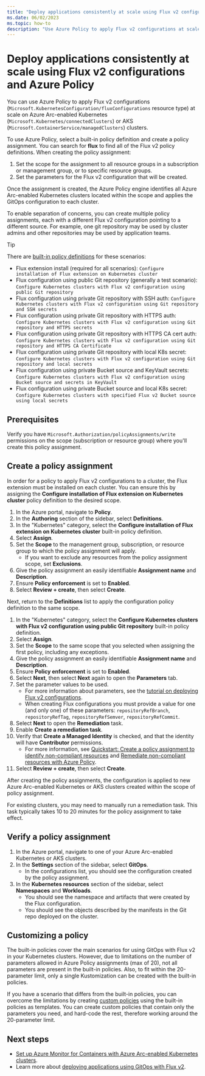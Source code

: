 ```yaml
---
title: "Deploy applications consistently at scale using Flux v2 configurations and Azure Policy"
ms.date: 06/02/2023
ms.topic: how-to
description: "Use Azure Policy to apply Flux v2 configurations at scale on Azure Arc-enabled Kubernetes or AKS clusters."
---
```


# Deploy applications consistently at scale using Flux v2 configurations and Azure Policy

You can use Azure Policy to apply Flux v2 configurations (`Microsoft.KubernetesConfiguration/fluxConfigurations` resource type) at scale on Azure Arc-enabled Kubernetes (`Microsoft.Kubernetes/connectedClusters`) or AKS (`Microsoft.ContainerService/managedClusters`) clusters.

To use Azure Policy, select a built-in policy definition and create a policy assignment. You can search for **flux** to find all of the Flux v2 policy definitions. When creating the policy assignment:

1. Set the scope for the assignment to all resource groups in a subscription or management group, or to specific resource groups.
2. Set the parameters for the Flux v2 configuration that will be created.

Once the assignment is created, the Azure Policy engine identifies all Azure Arc-enabled Kubernetes clusters located within the scope and applies the GitOps configuration to each cluster.

To enable separation of concerns, you can create multiple policy assignments, each with a different Flux v2 configuration pointing to a different source. For example, one git repository may be used by cluster admins and other repositories may be used by application teams.

> [!TIP]
> There are [built-in policy definitions](policy-reference.md) for these scenarios:
>
> * Flux extension install (required for all scenarios): `Configure installation of Flux extension on Kubernetes cluster`
> * Flux configuration using public Git repository (generally a test scenario): `Configure Kubernetes clusters with Flux v2 configuration using public Git repository`
> * Flux configuration using private Git repository with SSH auth: `Configure Kubernetes clusters with Flux v2 configuration using Git repository and SSH secrets`
> * Flux configuration using private Git repository with HTTPS auth: `Configure Kubernetes clusters with Flux v2 configuration using Git repository and HTTPS secrets`
> * Flux configuration using private Git repository with HTTPS CA cert auth: `Configure Kubernetes clusters with Flux v2 configuration using Git repository and HTTPS CA Certificate`
> * Flux configuration using private Git repository with local K8s secret: `Configure Kubernetes clusters with Flux v2 configuration using Git repository and local secrets`
> * Flux configuration using private Bucket source and KeyVault secrets: `Configure Kubernetes clusters with Flux v2 configuration using Bucket source and secrets in KeyVault`
> * Flux configuration using private Bucket source and local K8s secret: `Configure Kubernetes clusters with specified Flux v2 Bucket source using local secrets`

## Prerequisites

Verify you have `Microsoft.Authorization/policyAssignments/write` permissions on the scope (subscription or resource group) where you'll create this policy assignment.

## Create a policy assignment

In order for a policy to apply Flux v2 configurations to a cluster, the Flux extension must be installed on each cluster. You can ensure this by assigning the **Configure installation of Flux extension on Kubernetes cluster** policy definition to the desired scope.

1. In the Azure portal, navigate to **Policy**.
1. In the **Authoring** section of the sidebar, select **Definitions**.
1. In the "Kubernetes" category, select the **Configure installation of Flux extension on Kubernetes cluster** built-in policy definition.
1. Select **Assign**.
1. Set the **Scope** to the management group, subscription, or resource group to which the policy assignment will apply.
    * If you want to exclude any resources from the policy assignment scope, set **Exclusions**.
1. Give the policy assignment an easily identifiable **Assignment name** and **Description**.
1. Ensure **Policy enforcement** is set to **Enabled**.
1. Select **Review + create**, then select **Create**.

Next, return to the **Definitions** list to apply the configuration policy definition to the same scope.

1. In the "Kubernetes" category, select the **Configure Kubernetes clusters with Flux v2 configuration using public Git repository**
built-in policy definition.
1. Select **Assign**.
1. Set the **Scope** to the same scope that you selected when assigning the first policy, including any exceptions.
1. Give the policy assignment an easily identifiable **Assignment name** and **Description**.
1. Ensure **Policy enforcement** is set to **Enabled**.
1. Select **Next**, then select **Next** again to open the **Parameters** tab.
1. Set the parameter values to be used.
    * For more information about parameters, see the [tutorial on deploying Flux v2 configurations](./tutorial-use-gitops-flux2.md).
    * When creating Flux configurations you must provide a value for one (and only one) of these parameters: `repositoryRefBranch`, `repositoryRefTag`, `repositoryRefSemver`, `repositoryRefCommit`.
1. Select **Next** to open the **Remediation** task.
1. Enable **Create a remediation task**.
1. Verify that **Create a Managed Identity** is checked, and that the identity will have **Contributor** permissions.
    * For more information, see [Quickstart: Create a policy assignment to identify non-compliant resources](../../governance/policy/assign-policy-portal.md) and [Remediate non-compliant resources with Azure Policy](../../governance/policy/how-to/remediate-resources.md).
1. Select **Review + create**, then select **Create**.

After creating the policy assignments, the configuration is applied to new Azure Arc-enabled Kubernetes or AKS clusters created within the scope of policy assignment.

For existing clusters, you may need to manually run a remediation task. This task typically takes 10 to 20 minutes for the policy assignment to take effect.

## Verify a policy assignment

1. In the Azure portal, navigate to one of your Azure Arc-enabled Kubernetes or AKS clusters.
1. In the **Settings** section of the sidebar, select **GitOps**.
    * In the configurations list, you should see the configuration created by the policy assignment.
1. In the **Kubernetes resources** section of the sidebar, select **Namespaces** and **Workloads**.
    * You should see the namespace and artifacts that were created by the Flux configuration.
    * You should see the objects described by the manifests in the Git repo deployed on the cluster.

## Customizing a policy

The built-in policies cover the main scenarios for using GitOps with Flux v2 in your Kubernetes clusters. However, due to limitations on the number of parameters allowed in Azure Policy assignments (max of 20), not all parameters are present in the built-in policies. Also, to fit within the 20-parameter limit, only a single Kustomization can be created with the built-in policies.  

If you have a scenario that differs from the built-in policies, you can overcome the limitations by creating [custom policies](../../governance/policy/tutorials/create-custom-policy-definition.md) using the built-in policies as templates. You can create custom policies that contain only the parameters you need, and hard-code the rest, therefore working around the 20-parameter limit.

## Next steps

* [Set up Azure Monitor for Containers with Azure Arc-enabled Kubernetes clusters](../../azure-monitor/containers/container-insights-enable-arc-enabled-clusters.md).
* Learn more about [deploying applications using GitOps with Flux v2](tutorial-use-gitops-flux2.md).
